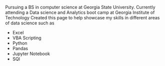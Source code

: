 Pursuing a BS in computer science at Georgia State University. 
Currently attending a Data science and Analytics boot camp at Georgia Institute of Technology 
Created this page to help showcase my skills in different areas of data science such as 
- Excel 
- VBA Scripting
- Python 
- Pandas
- Jupyter Notebook 
- SQl 

